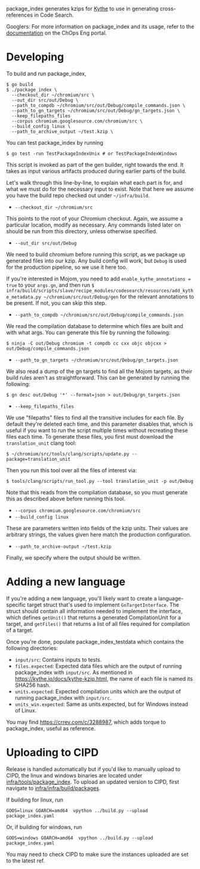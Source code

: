 package_index generates kzips for [Kythe](https://kythe.io/) to use in
generating cross-references in Code Search.

Googlers: For more information on package_index and its usage, refer to the
[documentation](https://g3doc.corp.google.com/company/teams/chrome/ops/core_infra/source/codesearch/running_package_index_locally.md?cl=head)
on the ChOps Eng portal.

# Developing

To build and run package_index,
```shell
$ go build
$ ./package_index \
  --checkout_dir ~/chromium/src \
  --out_dir src/out/Debug \
  --path_to_compdb ~/chromium/src/out/Debug/compile_commands.json \
  --path_to_gn_targets ~/chromium/src/out/Debug/gn_targets.json \
  --keep_filepaths_files
  --corpus chromium.googlesource.com/chromium/src \
  --build_config linux \
  --path_to_archive_output ~/test.kzip \
```

You can test package_index by running
```shell
$ go test -run TestPackageIndexUnix # or TestPackageIndexWindows
```

This script is invoked as part of the gen builder, right towards the end. It
takes as input various artifacts produced during earlier parts of the build.

Let's walk through this line-by-line, to explain what each part is for, and
what we must do for the necessary input to exist. Note that here we assume you
have the build repo checked out under `~/infra/build`.

*   `--checkout_dir ~/chromium/src`

This points to the root of your Chromium checkout. Again, we assume a
particular location, modify as necessary. Any commands listed later on should
be run from this directory, unless otherwise specified.

* `--out_dir src/out/Debug`

We need to build chromium before running this script, as we package up
generated files into our kzip. Any build config will work, but `Debug` is
used for the production pipeline, so we use it here too.

If you're interested in Mojom, you need to add
`enable_kythe_annotations = true` to your `args.gn`, and then run
`$ infra/build/scripts/slave/recipe_modules/codesearch/resources/add_kythe_metadata.py ~/chromium/src/out/Debug/gen`
for the relevant annotations to be present. If not, you can skip this step.

*   `--path_to_compdb ~/chromium/src/out/Debug/compile_commands.json`

We read the compilation database to determine which files are built and with
what args. You can generate this file by running the following:

`$ ninja -C out/Debug chromium -t compdb cc cxx objc objcxx > out/Debug/compile_commands.json`

*   `--path_to_gn_targets ~/chromium/src/out/Debug/gn_targets.json`

We also read a dump of the gn targets to find all the Mojom targets, as their
build rules aren't as straightforward. This can be generated by running the
following:

`$ gn desc out/Debug '*' --format=json > out/Debug/gn_targets.json`

*   `--keep_filepaths_files`

We use "filepaths" files to find all the transitive includes for each file. By
default they're deleted each time, and this parameter disables that, which is
useful if you want to run the script multiple times without recreating these
files each time. To generate these files, you first must download the
`translation_unit` clang tool:

`$ ~/chromium/src/tools/clang/scripts/update.py --package=translation_unit`

Then you run this tool over all the files of interest via:

`$ tools/clang/scripts/run_tool.py --tool translation_unit -p out/Debug`

Note that this reads from the compilation database, so you must generate this as
described above before running this tool.

*   `--corpus chromium.googlesource.com/chromium/src`
*   `--build_config linux`

These are parameters written into fields of the kzip units. Their values are
arbitrary strings, the values given here match the production configuration.

*   `--path_to_archive-output ~/test.kzip`

Finally, we specify where the output should be written.

# Adding a new language
If you're adding a new language, you'll likely want to create a
language-specific target struct that's used to implement `GnTargetInterface`.
The struct should contain all information needed to implement the interface,
which defines `getUnit()` that returns a generated CompilationUnit for a
target, and `getFiles()` that returns a list of all files required for
compilation of a target.

Once you're done, populate package_index_testdata which contains the following
directories:
  *  `input/src`: Contains inputs to tests.
  *  `files.expected`: Expected data files which are the output of running
  package_index with `input/src`. As mentioned in
  https://kythe.io/docs/kythe-kzip.html, the name of each file is named its
  SHA256 hash.
  *  `units.expected`: Expected compilation units which are the output of
  running package_index with `input/src`.
  *  `units_win.expected`: Same as units.expected, but for Windows instead of
  Linux.

You may find https://crrev.com/c/3288987, which adds torque to package_index,
useful as reference.

# Uploading to CIPD

Release is handled automatically but if you'd like to manually upload to CIPD,
the linux and windows binaries are located under
[infra/tools/package_index](https://chrome-infra-packages.appspot.com/p/infra/tools/package_index/).
To upload an updated version to CIPD, first navigate to
[infra/infra/build/packages](https://source.chromium.org/chromium/infra/infra/+/master:build/packages/).

If building for linux, run
```shell
GOOS=linux GOARCH=amd64  vpython ../build.py --upload package_index.yaml
```

Or, if building for windows, run
```shell
GOOS=windows GOARCH=amd64  vpython ../build.py --upload package_index.yaml
```

You may need to check CIPD to make sure the instances uploaded are set to the
latest ref.
